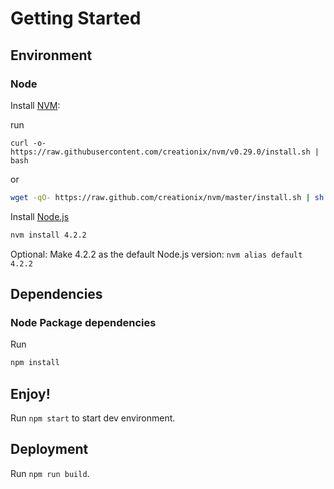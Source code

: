 # Getting Started

## Environment

### Node

Install [NVM](https://github.com/creationix/nvm):

run

```shell
curl -o- https://raw.githubusercontent.com/creationix/nvm/v0.29.0/install.sh | bash
```
or

```bash
wget -qO- https://raw.github.com/creationix/nvm/master/install.sh | sh
```

Install [Node.js](http://www.nodejs.org)

```bash
nvm install 4.2.2
```

Optional: Make 4.2.2 as the default Node.js version: `nvm alias default 4.2.2`

## Dependencies

### Node Package dependencies

Run

```bash
npm install
```

## Enjoy!

Run `npm start` to start dev environment.

## Deployment

Run `npm run build`.

